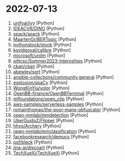 # 2022-07-13

1. [unifyai/ivy](https://github.com/unifyai/ivy "The Unified Machine Learning Framework") [Python]
2. [IDEACVR/DINO](https://github.com/IDEACVR/DINO "Official implementation of the paper DINO: DETR with Improved DeNoising Anchor Boxes for End-to-End Object Detection") [Python]
3. [spack/spack](https://github.com/spack/spack "A flexible package manager that supports multiple versions, configurations, platforms, and compilers.") [Python]
4. [MaartenGr/BERTopic](https://github.com/MaartenGr/BERTopic "Leveraging BERT and c-TF-IDF to create easily interpretable topics.") [Python]
5. [pythonstock/stock](https://github.com/pythonstock/stock "stock，股票系统。使用python进行开发。") [Python]
6. [kovidgoyal/calibre](https://github.com/kovidgoyal/calibre "The official source code repository for the calibre ebook manager") [Python]
7. [microsoft/unilm](https://github.com/microsoft/unilm "Large-scale Self-supervised Pre-training Across Tasks, Languages, and Modalities") [Python]
8. [pittcsc/Summer2023-Internships](https://github.com/pittcsc/Summer2023-Internships "Collection of Summer 2023 tech internships!") [Python]
9. [ckan/ckan](https://github.com/ckan/ckan "CKAN is an open-source DMS (data management system) for powering data hubs and data portals. CKAN makes it easy to publish, share and use data. It powers catalog.data.gov, open.canada.ca/data, data.humdata.org among many other sites.") [Python]
10. [abewley/sort](https://github.com/abewley/sort "Simple, online, and realtime tracking of multiple objects in a video sequence.") [Python]
11. [ansible-collections/community.general](https://github.com/ansible-collections/community.general "Ansible Community General Collection") [Python]
12. [explosion/spaCy](https://github.com/explosion/spaCy "💫 Industrial-strength Natural Language Processing (NLP) in Python") [Python]
13. [WongKinYiu/yolor](https://github.com/WongKinYiu/yolor "implementation of paper - You Only Learn One Representation: Unified Network for Multiple Tasks (https://arxiv.org/abs/2105.04206)") [Python]
14. [OpenBB-finance/OpenBBTerminal](https://github.com/OpenBB-finance/OpenBBTerminal "Investment Research for Everyone, Anywhere.") [Python]
15. [mlfoundations/open_clip](https://github.com/mlfoundations/open_clip "An open source implementation of CLIP.") [Python]
16. [aws-samples/serverless-samples](https://github.com/aws-samples/serverless-samples "This repository contains samples of Serverless application code.") [Python]
17. [romainthomas/the-poor-mans-obfuscator](https://github.com/romainthomas/the-poor-mans-obfuscator "Binary & scripts associated with The Poor Man's Obfuscator presentation") [Python]
18. [open-mmlab/mmdetection](https://github.com/open-mmlab/mmdetection "OpenMMLab Detection Toolbox and Benchmark") [Python]
19. [UberGuidoZ/Flipper](https://github.com/UberGuidoZ/Flipper "Playground (and dump) of stuff I make or modify for the Flipper Zero") [Python]
20. [hhyo/Archery](https://github.com/hhyo/Archery "SQL 审核查询平台") [Python]
21. [open-mmlab/mmclassification](https://github.com/open-mmlab/mmclassification "OpenMMLab Image Classification Toolbox and Benchmark") [Python]
22. [facebookresearch/demucs](https://github.com/facebookresearch/demucs "Code for the paper Hybrid Spectrogram and Waveform Source Separation") [Python]
23. [psf/black](https://github.com/psf/black "The uncompromising Python code formatter") [Python]
24. [jina-ai/discoart](https://github.com/jina-ai/discoart "Create Disco Diffusion artworks in one line") [Python]
25. [TechXueXi/TechXueXi](https://github.com/TechXueXi/TechXueXi "强国通 科技强国 学习强国 xuexiqiangguo 全网最好用开源网页学习强国助手：TechXueXi （懒人刷分工具 自动学习）技术强国，支持答题，支持 docker 45分/天") [Python]
